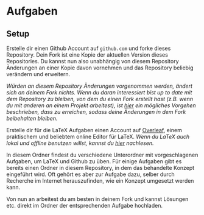 # Aufgaben 

## Setup 

Erstelle dir einen Github Account auf ```github.com``` und forke dieses Repository. Dein Fork ist eine Kopie der aktuellen Version dieses Repositories. Du kannst nun also unabhängig von diesem Repository Änderungen an einer Kopie davon vornehmen und das Repository beliebig verändern und erweitern. 

_Würden an diesem Repository Änderungen vorgenommen werden, ändert sich an deinem Fork nichts. Wenn du daran interessiert bist up to date mit dem Repository zu bleiben, von dem du einen Fork erstellt hast (z.B. wenn du mit anderen an einem Projekt arbeitest), ist [hier](https://stackoverflow.com/questions/7244321/how-do-i-update-or-sync-a-forked-repository-on-github) ein mögliches Vorgehen beschrieben, dass zu erreichen, sodass deine Änderungen in dem Fork beibehalten bleiben._

Erstelle dir für die LaTeX Aufgaben einen Account auf [Overleaf](overleaf.com), einem praktischem und beliebtem online Editor für LaTeX. _Wenn du LaTeX auch lokal und offline benutzen willst, kannst du [hier](https://www.latex-project.org/get/) nachlesen._

In diesem Ordner findest du verschiedene Unterordner mit vorgeschlagenen Aufgaben, um LaTeX und Github zu üben. Für einige Aufgaben gibt es bereits einen Ordner in diesem Repository, in dem das behandelte Konzept eingeführt wird. Oft gehört es aber zur Aufgabe dazu, selber durch Recherche im Internet herauszufinden, wie ein Konzept umgesetzt werden kann. 

Von nun an arbeitest du am besten in deinem Fork und kannst Lösungen etc. direkt im Ordner der entsprechenden Aufgabe hochladen.
